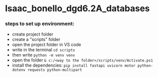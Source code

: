 # Isaac_bonello_dgd6.2A_databases

### steps to set up environment:
- create project folder
- create a "scripts" folder
- open the project folder in VS code
- write in the terminal `cd scripts`
- then write `python -m venv venv`
- open the folder `& c:/<way to the folder>/scripts/venv/Activate.ps1`
- install the dependencies: `pip install fastapi uvicorn motor python-dotenv requests python-multipart`
